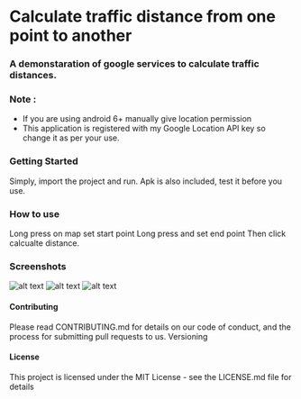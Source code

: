 # Calculate traffic distance from one point to another

### A demonstaration of google services to calculate traffic distances.

### Note : 
* If you are using android 6+ manually give location permission 
* This application is registered with my Google Location API key so change it as per your use. 

### Getting Started
Simply, import the project and run. Apk is also included, test it before you use.

### How to use 
Long press on map set start point
Long press and set end point 
Then click calcualte distance.


### Screenshots
![alt text](https://raw.githubusercontent.com/vikrantshroti/multiple-selection-spinner-android/master/device-2018-05-05-120207.png)
![alt text](https://raw.githubusercontent.com/vikrantshroti/multiple-selection-spinner-android/master/device-2018-05-05-120225.png)
![alt text](https://raw.githubusercontent.com/vikrantshroti/multiple-selection-spinner-android/master/device-2018-05-05-120235.png)


#### Contributing
Please read CONTRIBUTING.md for details on our code of conduct, and the process for submitting pull requests to us.
Versioning


#### License
This project is licensed under the MIT License - see the LICENSE.md file for details
